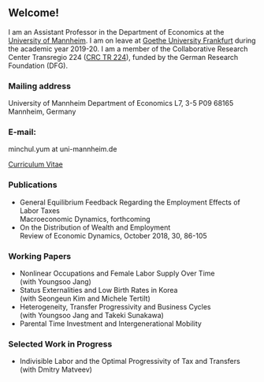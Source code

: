 ## Welcome!

I am an Assistant Professor in the Department of Economics at the [University of Mannheim](https://www.vwl.uni-mannheim.de/en/). I am on leave at [Goethe University Frankfurt](https://www.wiwi.uni-frankfurt.de/en/departments/money-and-macroeconomics/home.html) during the academic year 2019-20. I am a member of the Collaborative Research Center Transregio 224 ([CRC TR 224](https://www.crctr224.de/en/about)), funded by the German Research Foundation (DFG).

### Mailing address
University of Mannheim
Department of Economics
L7, 3-5 P09
68165 Mannheim, Germany

### E-mail:
minchul.yum at uni-mannheim.de

[Curriculum Vitae](https://drive.google.com/open?id=1V89PqGcu1u-_4Zy0TVzXnegBO8EEkdlK)

### Publications
- General Equilibrium Feedback Regarding the Employment Effects of Labor Taxes
<br>  Macroeconomic Dynamics, forthcoming
- On the Distribution of Wealth and Employment
<br>  Review of Economic Dynamics, October 2018, 30, 86-105

### Working Papers
- Nonlinear Occupations and Female Labor Supply Over Time 
<br>  (with Youngsoo Jang)
- Status Externalities and Low Birth Rates in Korea
<br>  (with Seongeun Kim and Michele Tertilt)
- Heterogeneity, Transfer Progressivity and Business Cycles
<br>  (with Youngsoo Jang and Takeki Sunakawa)
- Parental Time Investment and Intergenerational Mobility

### Selected Work in Progress
- Indivisible Labor and the Optimal Progressivity of Tax and Transfers
<br>   (with Dmitry Matveev)
